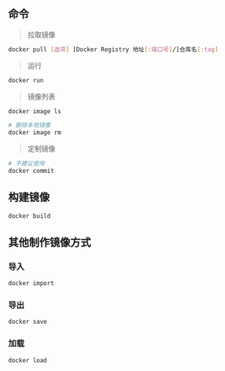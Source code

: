 ## 命令

> 拉取镜像

```sh
docker pull [选项] [Docker Registry 地址[:端口号]/]仓库名[:tag]
```

> 运行

```sh
docker run
```

> 镜像列表

```sh
docker image ls

# 删除本地镜像
docker image rm
```

> 定制镜像

```sh
# 不建议使用
docker commit
```

## 构建镜像

```sh
docker build
```

## 其他制作镜像方式

### 导入

```sh
docker import
```

### 导出

```sh
docker save
```

### 加载

```sh
docker load
```